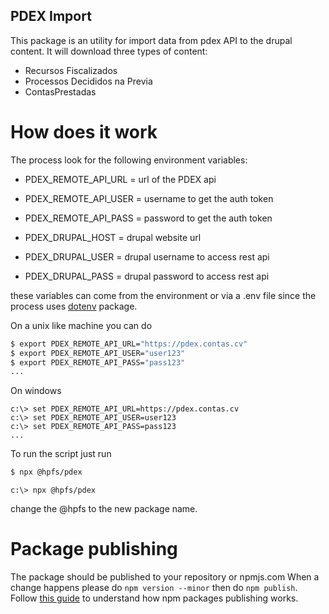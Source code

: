 PDEX Import
--

This package is an utility for import data from pdex API to the drupal content.
It will download three types of content:
 * Recursos Fiscalizados
 * Processos Decididos na Previa
 * ContasPrestadas

# How does it work

The process look for the following environment variables:

* PDEX_REMOTE_API_URL = url of the PDEX api
* PDEX_REMOTE_API_USER = username to get the auth token
* PDEX_REMOTE_API_PASS = password to get the auth token

* PDEX_DRUPAL_HOST = drupal website url
* PDEX_DRUPAL_USER = drupal username to access rest api
* PDEX_DRUPAL_PASS = drupal password to access rest api

these variables can come from the environment or via a .env file since the process uses [dotenv](https://www.npmjs.com/package/dotenv) package.

On a unix like machine you can do 

```bash
$ export PDEX_REMOTE_API_URL="https://pdex.contas.cv"
$ export PDEX_REMOTE_API_USER="user123"
$ export PDEX_REMOTE_API_PASS="pass123"
...
```

On windows 
```pwsh
c:\> set PDEX_REMOTE_API_URL=https://pdex.contas.cv
c:\> set PDEX_REMOTE_API_USER=user123
c:\> set PDEX_REMOTE_API_PASS=pass123
...
```

To run the script just run

```bash
$ npx @hpfs/pdex
```

```pwsh
c:\> npx @hpfs/pdex
```

change the @hpfs to the new package name.


# Package publishing
The package should be published to your repository or npmjs.com
When a change happens please do ```npm version --minor``` then do ```npm publish```.
Follow [this guide](https://docs.npmjs.com/creating-and-publishing-scoped-public-packages) to understand how npm packages publishing works.

